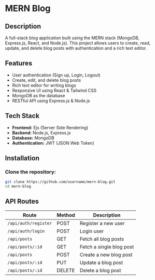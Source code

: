 # MERN Blog

## Description
A full-stack blog application built using the MERN stack (MongoDB, Express.js, React, and Node.js). This project allows users to create, read, update, and delete blog posts with authentication and a rich text editor.

## Features
- User authentication (Sign up, Login, Logout)
- Create, edit, and delete blog posts
- Rich text editor for writing blogs
- Responsive UI using React & Tailwind CSS
- MongoDB as the database
- RESTful API using Express.js & Node.js

## Tech Stack
- **Frontend:** Ejs (Server Side Rendering)
- **Backend:** Node.js, Express.js
- **Database:** MongoDB
- **Authentication:** JWT (JSON Web Token)

## Installation
### Clone the repository:
```bash
git clone https://github.com/username/mern-blog.git
cd mern-blog
```

## API Routes
| Route            | Method | Description |
|-----------------|--------|-------------|
| `/api/auth/register` | POST | Register a new user |
| `/api/auth/login` | POST | Login user |
| `/api/posts` | GET | Fetch all blog posts |
| `/api/posts/:id` | GET | Fetch a single blog post |
| `/api/posts` | POST | Create a new blog post |
| `/api/posts/:id` | PUT | Update a blog post |
| `/api/posts/:id` | DELETE | Delete a blog post |


